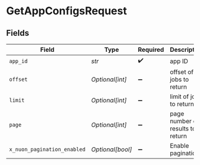 # GetAppConfigsRequest


## Fields

| Field                            | Type                             | Required                         | Description                      |
| -------------------------------- | -------------------------------- | -------------------------------- | -------------------------------- |
| `app_id`                         | *str*                            | :heavy_check_mark:               | app ID                           |
| `offset`                         | *Optional[int]*                  | :heavy_minus_sign:               | offset of jobs to return         |
| `limit`                          | *Optional[int]*                  | :heavy_minus_sign:               | limit of jobs to return          |
| `page`                           | *Optional[int]*                  | :heavy_minus_sign:               | page number of results to return |
| `x_nuon_pagination_enabled`      | *Optional[bool]*                 | :heavy_minus_sign:               | Enable pagination                |